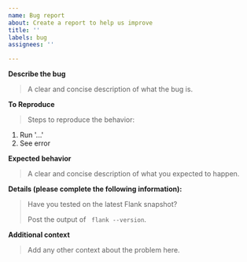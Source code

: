 ```yaml
---
name: Bug report
about: Create a report to help us improve
title: ''
labels: bug
assignees: ''

---
```


**Describe the bug**
> A clear and concise description of what the bug is.



**To Reproduce**
> Steps to reproduce the behavior:

1. Run '...'
2. See error

**Expected behavior**
> A clear and concise description of what you expected to happen.



**Details (please complete the following information):**
> Have you tested on the latest Flank snapshot?
>
> Post the output of ` flank --version`.



**Additional context**
> Add any other context about the problem here.


